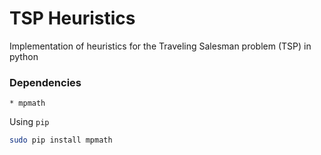 # TSP Heuristics
Implementation of heuristics for the Traveling Salesman problem (TSP) in python

### Dependencies
	* mpmath

Using ```pip```

```bash
sudo pip install mpmath
```